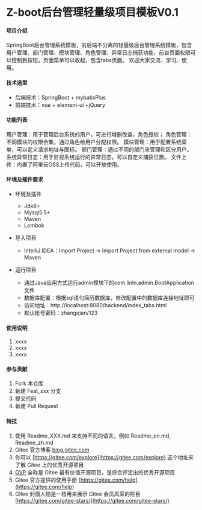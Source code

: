# Z-boot后台管理轻量级项目模板V0.1


#### 项目介绍
SpringBoot后台管理系统模板，前后端不分离的轻量级后台管理系统模板，包含用户管理、部门管理、模块管理、角色管理、异常日志捕获功能，前台页面权限可以控制到按钮，页面菜单可以收起，包含tabs页面。
欢迎大家交流、学习、使用。

#### 技术选型
- 后端技术：SpringBoot + mybatisPlus
- 前端技术：vue + element-ui +jQuery


#### 功能列表
用户管理：用于管理后台系统的用户，可进行增删改查，角色授权；
角色管理：不同模块的权限合集，通过角色给用户分配权限。
模块管理：用于配置系统菜单，可以定义请求地址与图标。
部门管理：通过不同的部门来管理和区分用户。
系统异常日志：用于监视系统运行的异常日志，可以自定义捕获位置。
文件上传：内置了阿里云OSS上传代码，可以开放使用。


#### 环境及插件要求

- 环境及插件
  - Jdk8+
  - Mysql5.5+
  - Maven
  - Lombok

- 导入项目
  - IntelliJ IDEA：Import Project -> Import Project from external model -> Maven

- 运行项目
  - 通过Java应用方式运行admin模块下的com.linln.admin.BootApplication文件
  - 数据库配置：根据sql语句简历数据库，修改配置中的数据库连接地址即可
  - 访问地址：http://localhost:8080/backend/index_tabs.html
  - 默认帐号密码：zhangqian/123


#### 使用说明

1.  xxxx
2.  xxxx
3.  xxxx

#### 参与贡献

1.  Fork 本仓库
2.  新建 Feat_xxx 分支
3.  提交代码
4.  新建 Pull Request


#### 特技

1.  使用 Readme\_XXX.md 来支持不同的语言，例如 Readme\_en.md, Readme\_zh.md
2.  Gitee 官方博客 [blog.gitee.com](https://blog.gitee.com)
3.  你可以 [https://gitee.com/explore](https://gitee.com/explore) 这个地址来了解 Gitee 上的优秀开源项目
4.  [GVP](https://gitee.com/gvp) 全称是 Gitee 最有价值开源项目，是综合评定出的优秀开源项目
5.  Gitee 官方提供的使用手册 [https://gitee.com/help](https://gitee.com/help)
6.  Gitee 封面人物是一档用来展示 Gitee 会员风采的栏目 [https://gitee.com/gitee-stars/](https://gitee.com/gitee-stars/)
